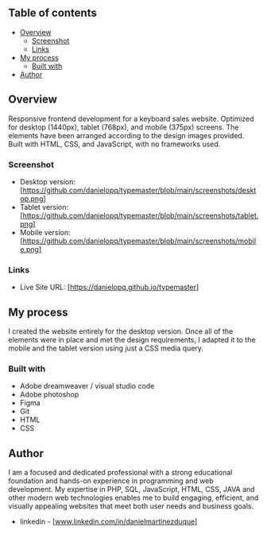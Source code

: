 

## Table of contents

- [Overview](#overview)
  - [Screenshot](#screenshot)
  - [Links](#links)
- [My process](#my-process)
  - [Built with](#built-with)
- [Author](#author)


## Overview

Responsive frontend development for a keyboard sales website. Optimized for desktop (1440px), tablet (768px), and mobile (375px) screens. The elements have been arranged according to the design images provided. Built with HTML, CSS, and JavaScript, with no frameworks used.

### Screenshot


- Desktop version: [https://github.com/danielopq/typemaster/blob/main/screenshots/desktop.png]
- Tablet version: [https://github.com/danielopq/typemaster/blob/main/screenshots/tablet.png]
- Mobile version: [https://github.com/danielopq/typemaster/blob/main/screenshots/mobile.png]



### Links

- Live Site URL: [https://danielopq.github.io/typemaster]

## My process

I created the website entirely for the desktop version. Once all of the elements were in place and met the design requirements, I adapted it to the mobile and the tablet version using just a CSS media query.

### Built with

- Adobe dreamweaver / visual studio code
- Adobe photoshop
- Figma
- Git
- HTML
- CSS

## Author

I am a focused and dedicated professional with a strong educational foundation and hands-on experience in programming and web development. My expertise in PHP, SQL, JavaScript, HTML, CSS, JAVA and other modern web technologies enables me to build engaging, efficient, and visually appealing websites that meet both user needs and business goals.

- linkedin - [www.linkedin.com/in/danielmartinezduque]

